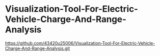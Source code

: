 # Visualization-Tool-For-Electric-Vehicle-Charge-And-Range-Analysis
https://github.com/43420u25006/Visualization-Tool-For-Electric-Vehicle-Charge-And-Range-Analysis.git
